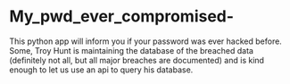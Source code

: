 # My_pwd_ever_compromised-
This python app will inform you if your password was ever hacked before. Some, Troy Hunt is maintaining the database of the breached data (definitely not all, but all major breaches are documented) and is kind enough to let us use an api to query his database. 
